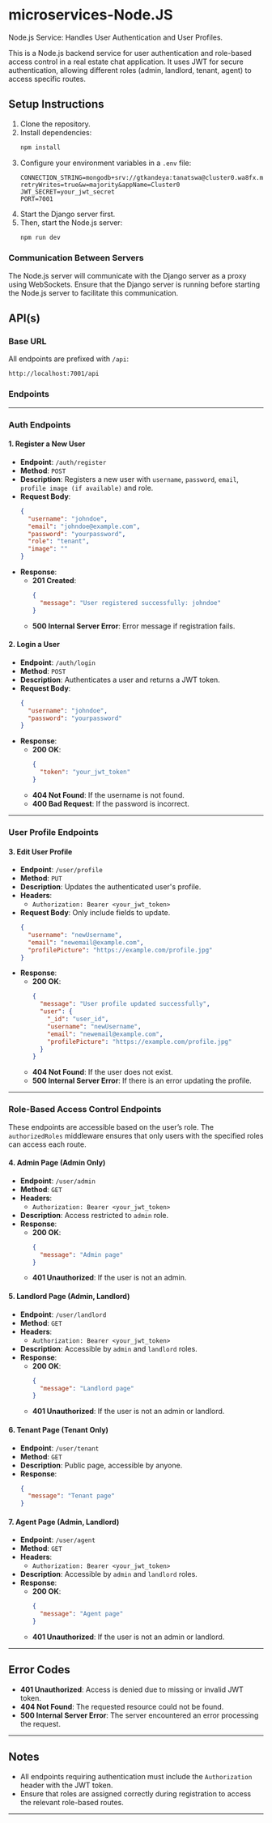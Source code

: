 
# microservices-Node.JS

Node.js Service: Handles User Authentication and User Profiles.

This is a Node.js backend service for user authentication and role-based access control in a real estate chat application. It uses JWT for secure authentication, allowing different roles (admin, landlord, tenant, agent) to access specific routes.

## Setup Instructions

1. Clone the repository.
2. Install dependencies:
   ```bash
   npm install
   ```
3. Configure your environment variables in a `.env` file:
   ```plaintext
   CONNECTION_STRING=mongodb+srv://gtkandeya:tanatswa@cluster0.wa8fx.mongodb.net/?retryWrites=true&w=majority&appName=Cluster0
   JWT_SECRET=your_jwt_secret
   PORT=7001
   ```
4. Start the Django server first.
5. Then, start the Node.js server:
   ```bash
   npm run dev
   ```

### Communication Between Servers

The Node.js server will communicate with the Django server as a proxy using WebSockets. Ensure that the Django server is running before starting the Node.js server to facilitate this communication.

## API(s)

### Base URL

All endpoints are prefixed with `/api`:

```
http://localhost:7001/api
```

### Endpoints

---

### **Auth Endpoints**

#### 1. Register a New User

- **Endpoint**: `/auth/register`
- **Method**: `POST`
- **Description**: Registers a new user with `username`, `password`, `email`, `profile image (if available)` and role.
- **Request Body**:
  ```json
  {
    "username": "johndoe",
    "email": "johndoe@example.com",
    "password": "yourpassword",
    "role": "tenant",
    "image": ""
  }
  ```
- **Response**:
  - **201 Created**:
    ```json
    {
      "message": "User registered successfully: johndoe"
    }
    ```
  - **500 Internal Server Error**: Error message if registration fails.

#### 2. Login a User

- **Endpoint**: `/auth/login`
- **Method**: `POST`
- **Description**: Authenticates a user and returns a JWT token.
- **Request Body**:
  ```json
  {
    "username": "johndoe",
    "password": "yourpassword"
  }
  ```
- **Response**:
  - **200 OK**:
    ```json
    {
      "token": "your_jwt_token"
    }
    ```
  - **404 Not Found**: If the username is not found.
  - **400 Bad Request**: If the password is incorrect.

---

### **User Profile Endpoints**

#### 3. Edit User Profile

- **Endpoint**: `/user/profile`
- **Method**: `PUT`
- **Description**: Updates the authenticated user's profile.
- **Headers**:
  - `Authorization: Bearer <your_jwt_token>`
- **Request Body**: Only include fields to update.
  ```json
  {
    "username": "newUsername",
    "email": "newemail@example.com",
    "profilePicture": "https://example.com/profile.jpg"
  }
  ```
- **Response**:
  - **200 OK**:
    ```json
    {
      "message": "User profile updated successfully",
      "user": {
        "_id": "user_id",
        "username": "newUsername",
        "email": "newemail@example.com",
        "profilePicture": "https://example.com/profile.jpg"
      }
    }
    ```
  - **404 Not Found**: If the user does not exist.
  - **500 Internal Server Error**: If there is an error updating the profile.

---

### **Role-Based Access Control Endpoints**

These endpoints are accessible based on the user’s role. The `authorizedRoles` middleware ensures that only users with the specified roles can access each route.

#### 4. Admin Page (Admin Only)

- **Endpoint**: `/user/admin`
- **Method**: `GET`
- **Headers**:
  - `Authorization: Bearer <your_jwt_token>`
- **Description**: Access restricted to `admin` role.
- **Response**:
  - **200 OK**:
    ```json
    {
      "message": "Admin page"
    }
    ```
  - **401 Unauthorized**: If the user is not an admin.

#### 5. Landlord Page (Admin, Landlord)

- **Endpoint**: `/user/landlord`
- **Method**: `GET`
- **Headers**:
  - `Authorization: Bearer <your_jwt_token>`
- **Description**: Accessible by `admin` and `landlord` roles.
- **Response**:
  - **200 OK**:
    ```json
    {
      "message": "Landlord page"
    }
    ```
  - **401 Unauthorized**: If the user is not an admin or landlord.

#### 6. Tenant Page (Tenant Only)

- **Endpoint**: `/user/tenant`
- **Method**: `GET`
- **Description**: Public page, accessible by anyone.
- **Response**:
  ```json
  {
    "message": "Tenant page"
  }
  ```

#### 7. Agent Page (Admin, Landlord)

- **Endpoint**: `/user/agent`
- **Method**: `GET`
- **Headers**:
  - `Authorization: Bearer <your_jwt_token>`
- **Description**: Accessible by `admin` and `landlord` roles.
- **Response**:
  - **200 OK**:
    ```json
    {
      "message": "Agent page"
    }
    ```
  - **401 Unauthorized**: If the user is not an admin or landlord.

---

## Error Codes

- **401 Unauthorized**: Access is denied due to missing or invalid JWT token.
- **404 Not Found**: The requested resource could not be found.
- **500 Internal Server Error**: The server encountered an error processing the request.

---

## Notes

- All endpoints requiring authentication must include the `Authorization` header with the JWT token.
- Ensure that roles are assigned correctly during registration to access the relevant role-based routes.

--- 
